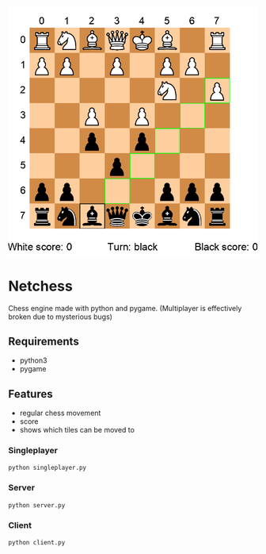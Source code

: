 ![chess.png](https://github.com/yoskari/netchess/blob/main/chess.png)

# Netchess
Chess engine made with python and pygame. (Multiplayer is effectively broken due to mysterious bugs)

## Requirements
* python3
* pygame

## Features
* regular chess movement
* score
* shows which tiles can be moved to

### Singleplayer
```
python singleplayer.py
```

### Server
```
python server.py
```

### Client
```
python client.py
```
